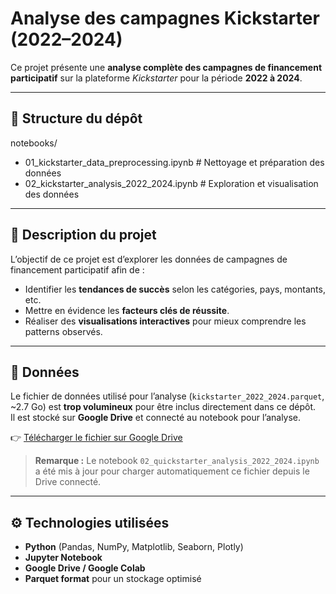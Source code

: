 # Analyse des campagnes **Kickstarter** (2022–2024)

Ce projet présente une **analyse complète des campagnes de financement participatif** sur la plateforme *Kickstarter* pour la période **2022 à 2024**.  

---

## 📂 Structure du dépôt

notebooks/

- 01_kickstarter_data_preprocessing.ipynb # Nettoyage et préparation des données
- 02_kickstarter_analysis_2022_2024.ipynb # Exploration et visualisation des données

---

## 🧠 Description du projet

L’objectif de ce projet est d’explorer les données de campagnes de financement participatif afin de :
- Identifier les **tendances de succès** selon les catégories, pays, montants, etc.
- Mettre en évidence les **facteurs clés de réussite**.
- Réaliser des **visualisations interactives** pour mieux comprendre les patterns observés.

---

## 💾 Données

Le fichier de données utilisé pour l’analyse (`kickstarter_2022_2024.parquet`, ~2.7 Go) est **trop volumineux** pour être inclus directement dans ce dépôt.  
Il est stocké sur **Google Drive** et connecté au notebook pour l’analyse.

👉 [Télécharger le fichier sur Google Drive](https://drive.google.com/file/d/1Q0QBVG7TyS1NwmDCPn0Oyk5NQy9E-2F_/view?usp=sharing)

> **Remarque :** Le notebook `02_quickstarter_analysis_2022_2024.ipynb` a été mis à jour pour charger automatiquement ce fichier depuis le Drive connecté.

---

## ⚙️ Technologies utilisées

- **Python** (Pandas, NumPy, Matplotlib, Seaborn, Plotly)
- **Jupyter Notebook**
- **Google Drive / Google Colab**
- **Parquet format** pour un stockage optimisé

